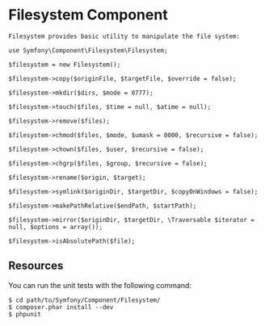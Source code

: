 Filesystem Component
====================

    Filesystem provides basic utility to manipulate the file system:
    
    use Symfony\Component\Filesystem\Filesystem;
    
    $filesystem = new Filesystem();
    
    $filesystem->copy($originFile, $targetFile, $override = false);
    
    $filesystem->mkdir($dirs, $mode = 0777);
    
    $filesystem->touch($files, $time = null, $atime = null);
    
    $filesystem->remove($files);
    
    $filesystem->chmod($files, $mode, $umask = 0000, $recursive = false);
    
    $filesystem->chown($files, $user, $recursive = false);
    
    $filesystem->chgrp($files, $group, $recursive = false);
    
    $filesystem->rename($origin, $target);
    
    $filesystem->symlink($originDir, $targetDir, $copyOnWindows = false);
    
    $filesystem->makePathRelative($endPath, $startPath);
    
    $filesystem->mirror($originDir, $targetDir, \Traversable $iterator = null, $options = array());
    
    $filesystem->isAbsolutePath($file);


Resources
---------

You can run the unit tests with the following command:

    $ cd path/to/Symfony/Component/Filesystem/
    $ composer.phar install --dev
    $ phpunit
